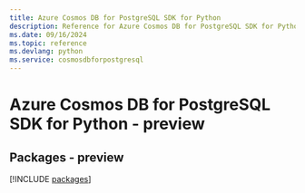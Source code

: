 ```yaml
---
title: Azure Cosmos DB for PostgreSQL SDK for Python
description: Reference for Azure Cosmos DB for PostgreSQL SDK for Python
ms.date: 09/16/2024
ms.topic: reference
ms.devlang: python
ms.service: cosmosdbforpostgresql
---
```

# Azure Cosmos DB for PostgreSQL SDK for Python - preview
## Packages - preview
[!INCLUDE [packages](cosmos-db-for-postgresql-index.md)]
